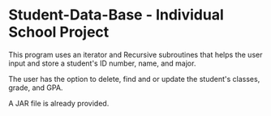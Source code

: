 # Student-Data-Base - Individual School Project
This program uses an iterator and Recursive subroutines that helps the user 
input and store a student's ID number, name, and major. 

The user has the option to delete, find and or update the student's classes, grade, and GPA. 

A JAR file is already provided.
